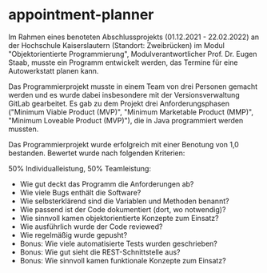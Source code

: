 # appointment-planner
Im Rahmen eines benoteten Abschlussprojekts (01.12.2021 - 22.02.2022) an der Hochschule Kaiserslautern (Standort: Zweibrücken) im Modul "Objektorientierte Programmierung", Modulverantwortlicher Prof. Dr. Eugen Staab, musste ein Programm entwickelt werden, das Termine für eine Autowerkstatt planen kann.

Das Programmierprojekt musste in einem Team von drei Personen gemacht werden und es wurde dabei insbesondere mit der Versionsverwaltung GitLab gearbeitet. Es gab zu dem Projekt drei Anforderungsphasen ("Minimum Viable Product (MVP)", "Minimum Marketable Product (MMP)", "Minimum Loveable Product (MVP)"), die in Java programmiert werden mussten.

Das Programmierprojekt wurde erfolgreich mit einer Benotung von 1,0 bestanden. Bewertet wurde nach folgenden Kriterien:

50% Individualleistung, 50% Teamleistung:
- Wie gut deckt das Programm die Anforderungen ab?
- Wie viele Bugs enthält die Software?
- Wie selbsterklärend sind die Variablen und Methoden benannt?
- Wie passend ist der Code dokumentiert (dort, wo notwendig)?
- Wie sinnvoll kamen objektorientierte Konzepte zum Einsatz?
- Wie ausführlich wurde der Code reviewed?
- Wie regelmäßig wurde gepusht?
- Bonus: Wie viele automatisierte Tests wurden geschrieben?
- Bonus: Wie gut sieht die REST-Schnittstelle aus?
- Bonus: Wie sinnvoll kamen funktionale Konzepte zum Einsatz?
